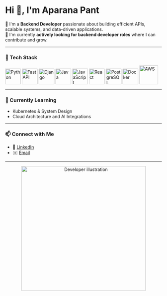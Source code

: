 # Hi 👋, I'm Aparana Pant  

🎯 I'm a **Backend Developer** passionate about building efficient APIs, scalable systems, and data-driven applications.  
💼 I'm currently **actively looking for backend developer roles** where I can contribute and grow.  

---

### 🧰 Tech Stack  
<p align="left">
  <img src="https://cdn.jsdelivr.net/gh/devicons/devicon/icons/python/python-original.svg" width="50" height="50" alt="Python"/>
  <img src="https://cdn.jsdelivr.net/gh/devicons/devicon/icons/fastapi/fastapi-original-wordmark.svg" width="50" height="50" alt="FastAPI"/>
  <img src="https://cdn.jsdelivr.net/gh/devicons/devicon/icons/django/django-plain.svg" width="50" height="50" alt="Django"/>
  <img src="https://cdn.jsdelivr.net/gh/devicons/devicon/icons/java/java-original.svg" width="50" height="50" alt="Java"/>
  <img src="https://cdn.jsdelivr.net/gh/devicons/devicon/icons/javascript/javascript-original.svg" width="50" height="50" alt="JavaScript"/>
  <img src="https://cdn.jsdelivr.net/gh/devicons/devicon/icons/react/react-original.svg" width="50" height="50" alt="React"/>
  <img src="https://cdn.jsdelivr.net/gh/devicons/devicon/icons/postgresql/postgresql-original.svg" width="50" height="50" alt="PostgreSQL"/>
  <img src="https://cdn.jsdelivr.net/gh/devicons/devicon/icons/docker/docker-original.svg" width="50" height="50" alt="Docker"/>
  <img src="https://cdn.jsdelivr.net/gh/devicons/devicon/icons/amazonwebservices/amazonwebservices-original-wordmark.svg" width="60" height="60" alt="AWS"/>
</p>

---

### 🌱 Currently Learning  
- Kubernetes & System Design  
- Cloud Architecture and AI Integrations  

---

### 📫 Connect with Me  
- 💼 [LinkedIn](https://linkedin.com/in/aapant)  
- ✉️ [Email](mailto:aparanapant@gmail.com)  
---

<p align="center">
  <img src="https://raw.githubusercontent.com/abhisheknaiidu/abhisheknaiidu/master/code.gif" width="400" alt="Developer illustration">
</p>
